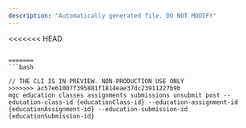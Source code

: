 ```yaml
---
description: "Automatically generated file. DO NOT MODIFY"
---
```


<<<<<<< HEAD
```cli

=======
```bash

// THE CLI IS IN PREVIEW. NON-PRODUCTION USE ONLY
>>>>>>> ac57e61007f395881f1814eae37dc23911227b9b
mgc education classes assignments submissions unsubmit post --education-class-id {educationClass-id} --education-assignment-id {educationAssignment-id} --education-submission-id {educationSubmission-id}

```
